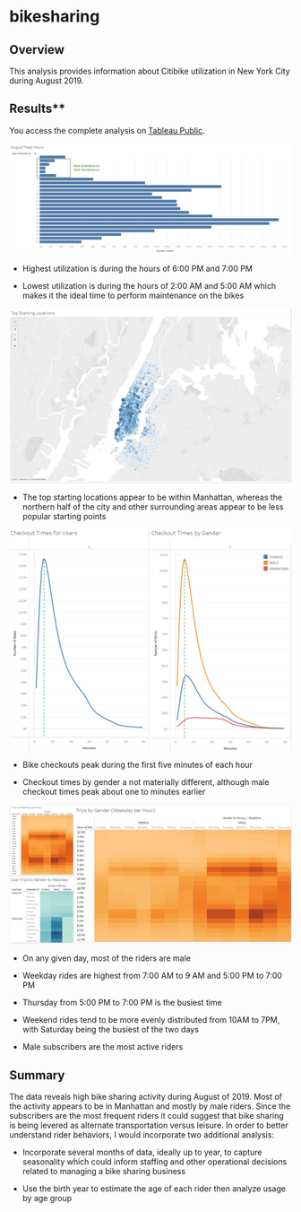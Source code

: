 # bikesharing

## **Overview**
This analysis provides information about Citibike utilization in New York City during August 2019.

## Results**
You access the complete analysis on [Tableau Public](https://public.tableau.com/app/profile/daniel.echevarria/viz/NYCitibikeAugustUtilization/CitibikeAugustUtilizationAnalysis?publish=yes).

![AugPeakHours.PNG](https://github.com/degitaccount/bikesharing/blob/main/images/1_AugPeakHours.PNG)

* Highest utilization is during the hours of 6:00 PM and 7:00 PM

* Lowest utilization is during the hours of 2:00 AM and 5:00 AM which makes it the ideal time to perform maintenance on the bikes

![StartingLocations.PNG](https://github.com/degitaccount/bikesharing/blob/main/images/2_StartingLocations.PNG)

* The top starting locations appear to be within Manhattan, whereas the northern half of the city and other surrounding areas appear to be less popular starting points


![Checkouttimesv1.png](https://github.com/degitaccount/bikesharing/blob/main/images/3_Checkouttimesv1.png)

* Bike checkouts peak during the first five minutes of each hour

* Checkout times by gender a not materially different, although male checkout times peak about one to minutes earlier

![trips.png](https://github.com/degitaccount/bikesharing/blob/main/images/4_trips.png)

* On any given day, most of the riders are male

* Weekday rides are highest from 7:00 AM to 9 AM and 5:00 PM to 7:00 PM
 
* Thursday from 5:00 PM to 7:00 PM is the busiest time
 
* Weekend rides tend to be more evenly distributed from 10AM to 7PM, with Saturday being the busiest of the two days
 
* Male subscribers are the most active riders

## **Summary**
The data reveals high bike sharing activity during August of 2019.  Most of the activity appears to be in Manhattan and mostly by male riders.  Since the subscribers are the most frequent riders it could suggest that bike sharing is being levered as alternate transportation versus leisure.  In order to better understand rider behaviors, I would incorporate two additional analysis:

* Incorporate several months of data, ideally up to year, to capture seasonality which could inform staffing and other operational decisions related to managing a bike sharing business

*	Use the birth year to estimate the age of each rider then analyze usage by age group
